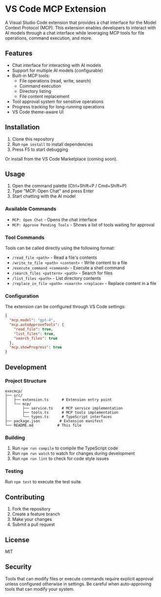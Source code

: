 # VS Code MCP Extension

A Visual Studio Code extension that provides a chat interface for the Model Context Protocol (MCP). This extension enables developers to interact with AI models through a chat interface while leveraging MCP tools for file operations, command execution, and more.

## Features

- Chat interface for interacting with AI models
- Support for multiple AI models (configurable)
- Built-in MCP tools:
  - File operations (read, write, search)
  - Command execution
  - Directory listing
  - File content replacement
- Tool approval system for sensitive operations
- Progress tracking for long-running operations
- VS Code theme-aware UI

## Installation

1. Clone this repository
2. Run `npm install` to install dependencies
3. Press F5 to start debugging

Or install from the VS Code Marketplace (coming soon).

## Usage

1. Open the command palette (Ctrl+Shift+P / Cmd+Shift+P)
2. Type "MCP: Open Chat" and press Enter
3. Start chatting with the AI model

### Available Commands

- `MCP: Open Chat` - Opens the chat interface
- `MCP: Approve Pending Tools` - Shows a list of tools waiting for approval

### Tool Commands

Tools can be called directly using the following format:
- `/read_file <path>` - Read a file's contents
- `/write_to_file <path> <content>` - Write content to a file
- `/execute_command <command>` - Execute a shell command
- `/search_files <pattern> <path>` - Search for files
- `/list_files <path>` - List directory contents
- `/replace_in_file <path> <search> <replace>` - Replace content in a file

### Configuration

The extension can be configured through VS Code settings:

```json
{
  "mcp.model": "gpt-4",
  "mcp.autoApproveTools": {
    "read_file": true,
    "list_files": true,
    "search_files": true
  },
  "mcp.showProgress": true
}
```

## Development

### Project Structure

```
execmcp/
├── src/
│   ├── extension.ts      # Extension entry point
│   └── mcp/
│       ├── service.ts    # MCP service implementation
│       ├── tools.ts      # MCP tools implementation
│       └── types.ts      # TypeScript interfaces
├── package.json         # Extension manifest
└── README.md           # This file
```

### Building

1. Run `npm run compile` to compile the TypeScript code
2. Run `npm run watch` to watch for changes during development
3. Run `npm run lint` to check for code style issues

### Testing

Run `npm test` to execute the test suite.

## Contributing

1. Fork the repository
2. Create a feature branch
3. Make your changes
4. Submit a pull request

## License

MIT

## Security

Tools that can modify files or execute commands require explicit approval unless configured otherwise in settings. Be careful when auto-approving tools that can modify your system.
